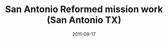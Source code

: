 ---
date: &id001 2011-09-17
end_date: null
location:
  address: 8705 Botts Lane
  city: San Antonio
  state: TX
minister:
- end: null
  name: Andrew T. Moody
  start: 2012-01-01
  type: Organizing Pastor
ministers:
- Andrew T. Moody
name: San Antonio Reformed mission work
names:
- end: null
  name: San Antonio Reformed mission work
  start: 2011-09-17
origination_date: *id001
raw_data: "TX\nSan Antonio\nSan Antonio Reformed mission work  (September 17, 2011\u2013\
  \ )\n8705 Botts Lane\nOrg. Pastor: Andrew T. Moody, 2012"
received_from: null
states:
- TX
status:
  active: true
  end_date: null
  reason: null
  received_from: null
  withdrawal_to: null
title: San Antonio Reformed mission work (San Antonio TX)
year_established:
- 2011

---